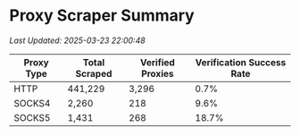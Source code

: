 # Proxy Scraper Summary

_Last Updated: 2025-03-23 22:00:48_

| Proxy Type | Total Scraped | Verified Proxies | Verification Success Rate |
|------------|--------------|------------------|--------------------------|
| HTTP | 441,229 | 3,296 | 0.7% |
| SOCKS4 | 2,260 | 218 | 9.6% |
| SOCKS5 | 1,431 | 268 | 18.7% |
